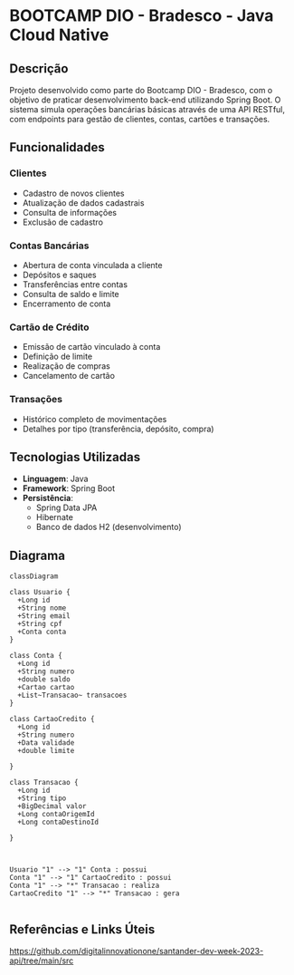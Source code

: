 # BOOTCAMP DIO - Bradesco - Java Cloud Native

## Descrição 
Projeto desenvolvido como parte do Bootcamp DIO - Bradesco, com o objetivo de praticar desenvolvimento back-end utilizando Spring Boot. O sistema simula operações bancárias básicas através de uma API RESTful, com endpoints para gestão de clientes, contas, cartões e transações.

## Funcionalidades
### Clientes
- Cadastro de novos clientes
- Atualização de dados cadastrais
- Consulta de informações
- Exclusão de cadastro

### Contas Bancárias
- Abertura de conta vinculada a cliente
- Depósitos e saques
- Transferências entre contas
- Consulta de saldo e limite
- Encerramento de conta

###  Cartão de Crédito
- Emissão de cartão vinculado à conta
- Definição de limite
- Realização de compras
- Cancelamento de cartão

###  Transações
- Histórico completo de movimentações
- Detalhes por tipo (transferência, depósito, compra)

## Tecnologias Utilizadas

- **Linguagem**: Java 
- **Framework**: Spring Boot 
- **Persistência**: 
  - Spring Data JPA
  - Hibernate
  - Banco de dados H2 (desenvolvimento)


## Diagrama

```mermaid
classDiagram

class Usuario {
  +Long id
  +String nome
  +String email
  +String cpf
  +Conta conta
}

class Conta {
  +Long id
  +String numero
  +double saldo
  +Cartao cartao
  +List~Transacao~ transacoes
}

class CartaoCredito {
  +Long id
  +String numero
  +Data validade
  +double limite

}

class Transacao {
  +Long id
  +String tipo
  +BigDecimal valor
  +Long contaOrigemId
  +Long contaDestinoId

}



Usuario "1" --> "1" Conta : possui
Conta "1" --> "1" CartaoCredito : possui
Conta "1" --> "*" Transacao : realiza
CartaoCredito "1" --> "*" Transacao : gera


```

## Referências e Links Úteis 
https://github.com/digitalinnovationone/santander-dev-week-2023-api/tree/main/src
